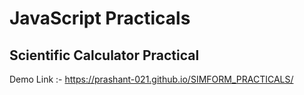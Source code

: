 # JavaScript Practicals

## Scientific Calculator Practical

Demo Link :- https://prashant-021.github.io/SIMFORM_PRACTICALS/
